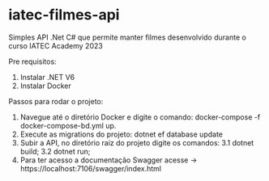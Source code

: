 # iatec-filmes-api
Simples API .Net C# que permite manter filmes desenvolvido durante o curso IATEC Academy 2023




Pre requisitos:
1. Instalar .NET V6
2. Instalar Docker

Passos para rodar o projeto:
1. Navegue até o diretório Docker e digite o comando: docker-compose -f docker-compose-bd.yml up.
2. Execute as migrations do projeto: dotnet ef database update
3. Subir a API,  no diretório raiz do projeto digite os comandos: 
   3.1 dotnet build;
   3.2 dotnet run;
4. Para ter acesso a documentação Swagger acesse -> https://localhost:7106/swagger/index.html
